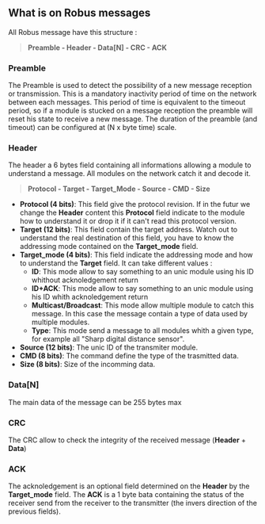 ## What is on Robus messages

All Robus message have this structure : 

>**Preamble - Header - Data[N] - CRC - ACK**

### Preamble
The Preamble is used to detect the possibility of a new message reception or transmission. This is a mandatory inactivity period of time on the network between each messages. This period of time is equivalent to the timeout period, so if a module is stucked on a message reception the preamble will reset his state to receive a new message. The duration of the preamble (and timeout) can be configured at (N x byte time) scale.

### Header
The header a 6 bytes field containing all informations allowing a module to understand a message. All modules on the network catch it and decode it.
>**Protocol - Target - Target_Mode - Source - CMD - Size**

- **Protocol (4 bits)**: This field give the protocol revision. If in the futur we change the **Header** content this **Protocol** field indicate to the module how to understand it or drop it if it can't read this protocol version.
- **Target (12 bits)**: This field contain the target address. Watch out to understand the real destination of this field, you have to know the addressing mode contained on the **Target_mode** field.
- **Target_mode (4 bits)**: This field indicate the addressing mode and how to understand the **Target** field. It can take different values :
  - **ID**: This mode allow to say something to an unic module using his ID whithout acknoledgement return
  - **ID+ACK**: This mode allow to say something to an unic module using his ID whith acknoledgement return
  - **Multicast/Broadcast**: This mode allow multiple module to catch this message. In this case the message contain a type of data used by multiple modules.
  - **Type**: This mode send a message to all modules whith a given type, for example all "Sharp digital distance sensor".
- **Source (12 bits)**: The unic ID of the transmiter module.
- **CMD (8 bits)**: The command define the type of the trasmitted data.
- **Size (8 bits)**: Size of the incomming data.

 ### Data[N]
The main data of the message can be 255 bytes max

### CRC
The CRC allow to check the integrity of the received message (**Header** + **Data**)

### ACK
The acknoledgement is an optional field determined on the **Header** by the **Target_mode** field. The **ACK** is a 1 byte bata containing the status of the receiver send from the receiver to the transmitter (the invers direction of the previous fields).